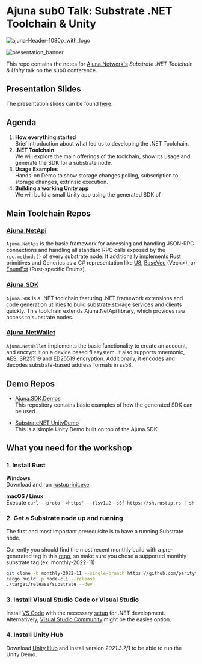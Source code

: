 # Ajuna sub0 Talk: Substrate .NET Toolchain & Unity
![ajuna-Header-1080p_with_logo](https://polkadot.network/content/images/2022/08/image1.jpg)


![presentation_banner](https://github.com/dimitrispaxinos/ajuna-sub0/blob/main/images/Presentation%20Entry%20Screenshot.png?raw=true)

This repo contains the notes for [Ajuna.Network's](https://ajuna.io/) _Substrate .NET Toolchain & Unity_ talk on the sub0 conference.

## Presentation Slides
The presentation slides can be found [here]().

## Agenda

1. **How everything started**   
Brief introduction about what led us to developing the .NET Toolchain.
2. **.NET Toolchain**  
We will explore the main offerings of the toolchain, show its usage and generate the SDK for a substrate node. 
3. **Usage Examples**  
Hands-on Demo to show storage changes polling, subscription to storage changes, extrinsic execution.
4. **Building a working Unity app**  
We will build a small Unity app using the generated SDK of 


## Main Toolchain Repos

### [Ajuna.NetApi](https://github.com/ajuna-network/Ajuna.NetApi)
`Ajuna.NetApi` is the basic framework for accessing and handling JSON-RPC connections and handling all standard RPC calls exposed by the `rpc.methods()` of every substrate node. It additionally implements Rust primitives and Generics as a C# representation like [U8](https://github.com/ajuna-network/Ajuna.NetApi/blob/master/Ajuna.NetApi/Model/Types/Primitive/U8.cs), [BaseVec](https://github.com/ajuna-network/Ajuna.NetApi/blob/master/Ajuna.NetApi/Model/Types/Base/BaseVec.cs) (Vec<>), or [EnumExt](https://github.com/ajuna-network/Ajuna.NetApi/blob/master/Ajuna.NetApi/Model/Types/Base/BaseEnumExt.cs) (Rust-specific Enums).

### [Ajuna.SDK](https://github.com/ajuna-network/Ajuna.SDK)
`Ajuna.SDK` is a .NET toolchain featuring .NET framework extensions and code generation utilities to build substrate storage services and clients quickly. This toolchain extends Ajuna.NetApi library, which provides raw access to substrate nodes.

### [Ajuna.NetWallet](https://github.com/ajuna-network/Ajuna.NetWallet)

`Ajuna.NetWallet` implements the basic functionality to create an account, and encrypt it on a device based filesystem. It also supports mnemonic, AES, SR25519 and ED25519 encryption. Additionally, it encodes and decodes substrate-based address formats in ss58.

## Demo Repos
- [Ajuna.SDK.Demos](https://github.com/ajuna-network/Ajuna.SDK.Demos)  
This repository contains basic examples of how the generated SDK can be used.

- [SubstrateNET.UnityDemo](https://github.com/ajuna-network/SubstrateNET.UnityDemo)  
This is a simple Unity Demo built on top of the Ajuna.SDK


## What you need for the workshop

### 1. Install Rust 

**Windows**  
Download and run [rustup-init.exe](https://static.rust-lang.org/rustup/dist/i686-pc-windows-gnu/rustup-init.exe)

 **macOS / Linux**  
 Execute `curl --proto '=https' --tlsv1.2 -sSf https://sh.rustup.rs | sh
`

### 2. Get a Substrate node up and running
The first and most important prerequisite is to have a running Substrate node.

Currently you should find the most recent monthly build with a pre-generated tag in this [repo](https://github.com/paritytech/substrate), so make sure you chose a supported monthly substrate tag (ex. monthly-2022-11)


```bash
git clone -b monthly-2022-11 --single-branch https://github.com/paritytech/substrate.git
cargo build -p node-cli --release
./target/release/substrate --dev
```

### 3. Install Visual Studio Code or Visual Studio
Install [VS Code](https://code.visualstudio.com/Download) with the necessary [setup](https://code.visualstudio.com/docs/languages/dotnet) for .NET development. Alternatively, [Visual Studio Community](https://visualstudio.microsoft.com/vs/community/) might be the easies option.

### 4. Install Unity Hub
Download [Unity Hub](https://unity.com/download) and install version _2021.3.7f1_ to be able to run the Unity Demo.  


